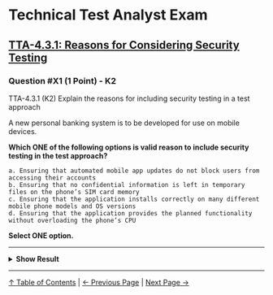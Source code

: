# Technical Test Analyst Exam

## [TTA-4.3.1: Reasons for Considering Security Testing](../../4-quality-characteristics-for-technical-testing/4.3-security-testing.md#431-reasons-for-considering-security-testing)

### Question #X1 (1 Point) - K2

TTA-4.3.1 (K2) Explain the reasons for including security testing in a test approach

A new personal banking system is to be developed for use on mobile devices.

**Which ONE of the following options is valid reason to include security testing in the test approach?**

    a. Ensuring that automated mobile app updates do not block users from accessing their accounts
    b. Ensuring that no confidential information is left in temporary files on the phone’s SIM card memory
    c. Ensuring that the application installs correctly on many different mobile phone models and OS versions
    d. Ensuring that the application provides the planned functionality without overloading the phone’s CPU

**Select ONE option.**

---

<details>
<summary><strong>Show Result</strong></summary>

#### Correct Answers: b

    a. Is not correct. This is more likely to be an installability concern, not a security concern. If users cannot access their account, the security risk is reduced
    b. Is correct. This is an example of a reason for considering security testing given in the syllabus: “Software which exhibits unintended sideeffects when performing its intended function“
    c. Is not correct. This is an installability concern, not a security concern
    d. Is not correct. This is a performance concern, a not security concern

</details>

---

[↑ Table of Contents](../../README.md#table-of-contents) | [← Previous Page](../sample-exam/question-45.md) | [Next Page →](question-2.md)
